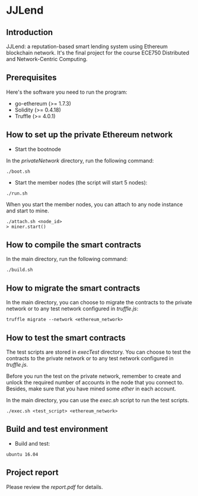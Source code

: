 # JJLend

## Introduction

JJLend: a reputation-based smart lending system using Ethereum blockchain network. It's the final project for the course ECE750 Distributed and Network-Centric Computing.

## Prerequisites

Here's the software you need to run the program:
+ go-ethereum (>= 1.7.3)
+ Solidity (>= 0.4.18)
+ Truffle (>= 4.0.1)

## How to set up the private Ethereum network

+ Start the bootnode

In the *privateNetwork* directory, run the following command:

```
./boot.sh
```

+ Start the member nodes (the script will start 5 nodes):
```
./run.sh
```

When you start the member nodes, you can attach to any node instance and start to mine.
```
./attach.sh <node_id>
> miner.start()
```

## How to compile the smart contracts

In the main directory, run the following command:
```
./build.sh
```

## How to migrate the smart contracts

In the main directory, you can choose to migrate the contracts to the private network or to any test network configured in *truffle.js*:
```
truffle migrate --network <ethereum_network>
```

## How to test the smart contracts

The test scripts are stored in *execTest* directory. You can choose to test the contracts to the private network or to any test network configured in *truffle.js*. 

Before you run the test on the private network, remember to create and unlock the required number of accounts in the node that you connect to. Besides, make sure that you have mined some *ether* in each account.

In the main directory, you can use the *exec.sh* script to run the test scripts.

```
./exec.sh <test_script> <ethereum_network>
```

## Build and test environment

+ Build and test: 
```
ubuntu 16.04
```

## Project report
Please review the *report.pdf* for details.
